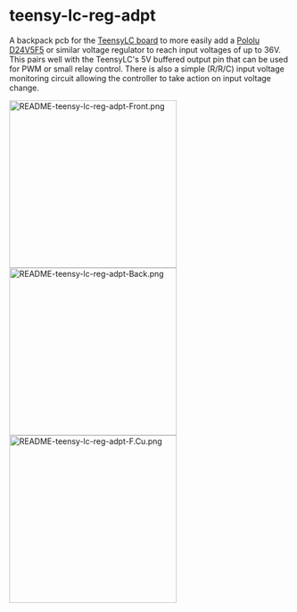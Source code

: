 teensy-lc-reg-adpt
==================

A backpack pcb for the [TeensyLC board](https://www.pjrc.com/teensy/teensyLC.html) to more easily add a [Pololu D24V5F5](https://www.pololu.com/product/2843) or similar voltage regulator to reach input voltages of up to 36V. This pairs well with the TeensyLC's 5V buffered output pin that can be used for PWM or small relay control. There is also a simple (R/R/C) input voltage monitoring circuit allowing the controller to take action on input voltage change.

<img alt="README-teensy-lc-reg-adpt-Front.png" src="https://raw.githubusercontent.com/ihartwig/frc-on-ftc-hw/main/teensy-lc-reg-adpt/README-teensy-lc-reg-adpt-Front.png" height="300px" /> <img alt="README-teensy-lc-reg-adpt-Back.png" src="https://raw.githubusercontent.com/ihartwig/frc-on-ftc-hw/main/teensy-lc-reg-adpt/README-teensy-lc-reg-adpt-Back.png" height="300px" /> <img alt="README-teensy-lc-reg-adpt-F.Cu.png" src="https://raw.githubusercontent.com/ihartwig/frc-on-ftc-hw/main/teensy-lc-reg-adpt/README-teensy-lc-reg-adpt-F.Cu.png" height="300px" />
